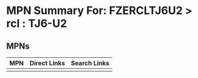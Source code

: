 



# MPN Summary For: FZERCLTJ6U2 > rcl : TJ6-U2

## MPNs
  

|MPN|Direct Links|Search Links|
| :--- | :--- | :--- |
||||

